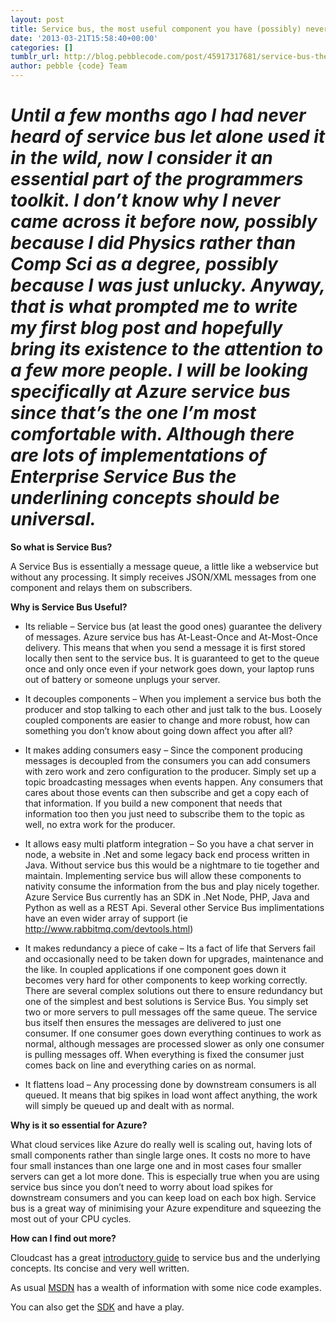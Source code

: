 ```yaml
---
layout: post
title: Service bus, the most useful component you have (possibly) never heard of
date: '2013-03-21T15:58:40+00:00'
categories: []
tumblr_url: http://blog.pebblecode.com/post/45917317681/service-bus-the-most-useful-component-you-have
author: pebble {code} Team
---
```

<h1 class="entry-title"><em>Until a few months ago I had never heard of service bus let alone used it in the wild, now I consider it an essential part of the programmers toolkit. I don’t know why I never came across it before now, possibly because I did Physics rather than Comp Sci as a degree, possibly because I was just unlucky. Anyway, that is what prompted me to write my first blog post and hopefully bring its existence to the attention to a few more people. I will be looking specifically at Azure service bus since that’s the one I’m most comfortable with. Although there are lots of implementations of Enterprise Service Bus the underlining concepts should be universal.</em></h1>
<div class="entry-content">
<p><strong>So what is Service Bus?</strong></p>
<p>A Service Bus is essentially a message queue, a little like a webservice but without any processing. It simply receives JSON/XML messages from one component and relays them on subscribers.</p>
<p><strong>Why is Service Bus Useful?</strong></p>
<ul><li>Its reliable – Service bus (at least the good ones) guarantee the delivery of messages. Azure service bus has At-Least-Once and At-Most-Once delivery. This means that when you send a message it is first stored locally then sent to the service bus. It is guaranteed to get to the queue once and only once even if your network goes down, your laptop runs out of battery or someone unplugs your server.</li>
</ul><ul><li>It decouples components – When you implement a service bus both the producer and stop talking to each other and just talk to the bus. Loosely coupled components are easier to change and more robust, how can something you don’t know about going down affect you after all?</li>
</ul><ul><li>It makes adding consumers easy – Since the component producing messages is decoupled from the consumers you can add consumers with zero work and zero configuration to the producer. Simply set up a topic broadcasting messages when events happen. Any consumers that cares about those events can then subscribe and get a copy each of that information. If you build a new component that needs that information too then you just need to subscribe them to the topic as well, no extra work for the producer.</li>
</ul><ul><li>It allows easy multi platform integration – So you have a chat server in node, a website in .Net and some legacy back end process written in Java. Without service bus this would be a nightmare to tie together and maintain. Implementing service bus will allow these components to nativity consume the information from the bus and play nicely together. Azure Service Bus currently has an SDK in .Net Node, PHP, Java and Python as well as a REST Api. Several other Service Bus implimentations have an even wider array of support (ie <a href="http://www.rabbitmq.com/devtools.html">http://www.rabbitmq.com/devtools.html</a>)</li>
</ul><ul><li>It makes redundancy a piece of cake – Its a fact of life that Servers fail and occasionally need to be taken down for upgrades, maintenance and the like. In coupled applications if one component goes down it becomes very hard for other components to keep working correctly. There are several complex solutions out there to ensure redundancy but one of the simplest and best solutions is Service Bus. You simply set two or more servers to pull messages off the same queue. The service bus itself then ensures the messages are delivered to just one consumer. If one consumer goes down everything continues to work as normal, although messages are processed slower as only one consumer is pulling messages off. When everything is fixed the consumer just comes back on line and everything caries on as normal.</li>
</ul><ul><li>It flattens load – Any processing done by downstream consumers is all queued. It means that big spikes in load wont affect anything, the work will simply be queued up and dealt with as normal.</li>
</ul><p><strong>Why is it so essential for Azure?</strong></p>
<p>What cloud services like Azure do really well is scaling out, having lots of small components rather than single large ones. It costs no more to have four small instances than one large one and in most cases four smaller servers can get a lot more done. This is especially true when you are using service bus since you don’t need to worry about load spikes for downstream consumers and you can keep load on each box high. Service bus is a great way of minimising your Azure expenditure and squeezing the most out of your CPU cycles.</p>
<p><strong>How can I find out more?</strong></p>
<p>Cloudcast has a great <a href="http://www.cloudcasts.net/devguide/Default.aspx">introductory guide</a> to service bus and the underlying concepts. Its concise and very well written.</p>
<p>As usual <a href="http://msdn.microsoft.com/en-us/library/windowsazure/jj656647.aspx">MSDN</a> has a wealth of information with some nice code examples.</p>
<p>You can also get the <a href="http://www.windowsazure.com/en-us/downloads/">SDK</a> and have a play.</p>
</div>
